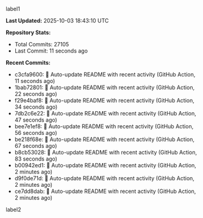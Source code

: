 
label1 
<!-- ACTIVITY_START -->
**Last Updated:** 2025-10-03 18:43:10 UTC

**Repository Stats:**
- Total Commits: 27105
- Last Commit: 11 seconds ago

**Recent Commits:**
- c3cfa9600: 🤖 Auto-update README with recent activity (GitHub Action, 11 seconds ago)
- 1bab72801: 🤖 Auto-update README with recent activity (GitHub Action, 22 seconds ago)
- f29e4baf8: 🤖 Auto-update README with recent activity (GitHub Action, 34 seconds ago)
- 7db2c6e22: 🤖 Auto-update README with recent activity (GitHub Action, 47 seconds ago)
- bee7e1ef8: 🤖 Auto-update README with recent activity (GitHub Action, 56 seconds ago)
- be218f68e: 🤖 Auto-update README with recent activity (GitHub Action, 67 seconds ago)
- b8cb53028: 🤖 Auto-update README with recent activity (GitHub Action, 83 seconds ago)
- b00942ed1: 🤖 Auto-update README with recent activity (GitHub Action, 2 minutes ago)
- d9f0de71d: 🤖 Auto-update README with recent activity (GitHub Action, 2 minutes ago)
- ce7dd8dab: 🤖 Auto-update README with recent activity (GitHub Action, 2 minutes ago)
<!-- ACTIVITY_END -->

label2
